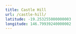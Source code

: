 ```yaml
---
title: Castle Hill
url: /castle-hill/
latitude: -19.253255000000003
longitude: 146.79939240000002
---
```


